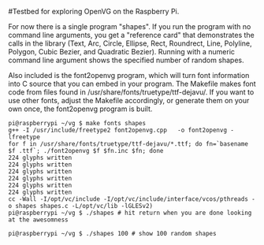 #Testbed for exploring OpenVG on the Raspberry Pi.

For now there is a single program "shapes". If you run the program with no command line arguments, you get a "reference card" that 
demonstrates the calls in the library (Text, Arc, Circle, Ellipse, Rect, Roundrect, Line, Polyline, Polygon, Cubic Bezier, 
and Quadratic Bezier). Running with a numeric command line argument shows the specified number of random shapes.

Also included is the font2openvg program, which will turn font information into C source that 
you can embed in your program. The Makefile makes font code from files found in /usr/share/fonts/truetype/ttf-dejavu/. 
If you want to use other fonts, adjust the Makefile accordingly, or generate them on your own once, the font2openvg program is built.


	pi@raspberrypi ~/vg $ make fonts shapes
	g++ -I /usr/include/freetype2 font2openvg.cpp   -o font2openvg -lfreetype
	for f in /usr/share/fonts/truetype/ttf-dejavu/*.ttf; do fn=`basename $f .ttf`; ./font2openvg $f $fn.inc $fn; done
	224 glyphs written
	224 glyphs written
	224 glyphs written
	224 glyphs written
	224 glyphs written
	224 glyphs written
	cc -Wall -I/opt/vc/include -I/opt/vc/include/interface/vcos/pthreads -o shapes shapes.c -L/opt/vc/lib -lGLESv2)
	pi@raspberrypi ~/vg $ ./shapes # hit return when you are done looking at the awesomness

	pi@raspberrypi ~/vg $ ./shapes 100 # show 100 random shapes
